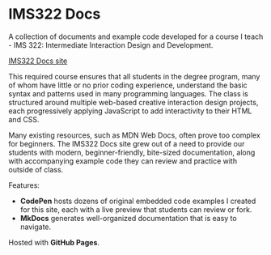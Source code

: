 # IMS322 Docs

A collection of documents and example code developed for a course I teach - IMS 322: Intermediate Interaction Design and Development.

[IMS322 Docs site](https://ims322.ersheff.com/)

This required course ensures that all students in the degree program, many of whom have little or no prior coding experience, understand the basic syntax and patterns used in many programming languages. The class is structured around multiple web-based creative interaction design projects, each progressively applying JavaScript to add interactivity to their HTML and CSS.

Many existing resources, such as MDN Web Docs, often prove too complex for beginners. The IMS322 Docs site grew out of a need to provide our students with modern, beginner-friendly, bite-sized documentation, along with accompanying example code they can review and practice with outside of class.

Features:

- **CodePen** hosts dozens of original embedded code examples I created for this site, each with a live preview that students can review or fork.
- **MkDocs** generates well-organized documentation that is easy to navigate.

Hosted with **GitHub Pages**.
